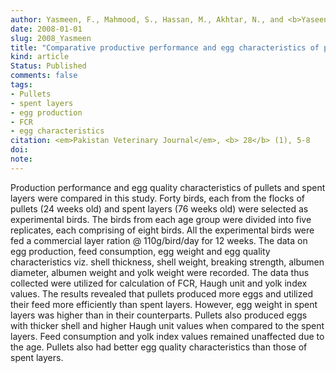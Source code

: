 ```yaml
---
author: Yasmeen, F., Mahmood, S., Hassan, M., Akhtar, N., and <b>Yaseen, M.</b>
date: 2008-01-01
slug: 2008_Yasmeen
title: "Comparative productive performance and egg characteristics of pullets and spent layers"
kind: article
Status: Published
comments: false
tags:
- Pullets
- spent layers
- egg production
- FCR
- egg characteristics
citation: <em>Pakistan Veterinary Journal</em>, <b> 28</b> (1), 5-8
doi:   
note: 
---
```


Production performance and egg quality characteristics of pullets and spent layers were compared in this study. Forty birds, each from the flocks of pullets (24 weeks old) and spent layers (76 weeks old) were selected as experimental birds. The birds from each age group were divided into five replicates, each comprising of eight birds. All the experimental birds were fed a commercial layer ration @ 110g/bird/day for 12 weeks. The data on egg production, feed consumption, egg weight and egg quality characteristics viz. shell thickness, shell weight, breaking strength, albumen diameter, albumen weight and yolk weight were recorded. The data thus collected were utilized for calculation of FCR, Haugh unit and yolk index values. The results revealed that pullets produced more eggs and utilized their feed more efficiently than spent layers. However, egg weight in spent layers was higher than in their counterparts. Pullets also produced eggs with thicker shell and higher Haugh unit values when compared to the spent layers. Feed consumption and yolk index values remained unaffected due to the age. Pullets also had better egg quality characteristics than those of spent layers.